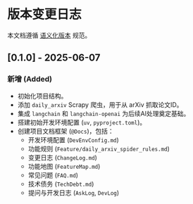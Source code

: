 # 版本变更日志

本文档遵循 [语义化版本](https://semver.org/lang/zh-CN/) 规范。

## [0.1.0] - 2025-06-07

### 新增 (Added)

- 初始化项目结构。
- 添加 `daily_arxiv` Scrapy 爬虫，用于从 arXiv 抓取论文ID。
- 集成 `langchain` 和 `langchain-openai` 为后续AI处理奠定基础。
- 搭建初始开发环境配置 (`uv`, `pyproject.toml`)。
- 创建项目文档框架 (`@Docs`)，包括：
    - 开发环境配置 (`DevEnvConfig.md`)
    - 功能规则 (`Feature/daily_arxiv_spider_rules.md`)
    - 变更日志 (`ChangeLog.md`)
    - 功能地图 (`FeatureMap.md`)
    - 常见问题 (`FAQ.md`)
    - 技术债务 (`TechDebt.md`)
    - 提问与开发日志 (`AskLog`, `DevLog`) 